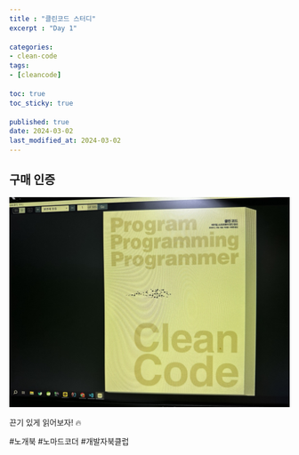 ```yaml
---
title : "클린코드 스터디"
excerpt : "Day 1"

categories:
- clean-code
tags:
- [cleancode]

toc: true
toc_sticky: true

published: true
date: 2024-03-02
last_modified_at: 2024-03-02
---
```


## 구매 인증
![Alt text](image.png)


끈기 있게 읽어보자! 🔥

#노개북 #노마드코더 #개발자북클럽